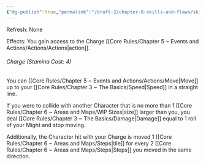 ```yaml
---
{"dg-publish":true,"permalink":"/draft-2/chapter-8-skills-and-flaws/skill-list/might/rank-2/charge/"}
---
```


Refresh: None

Effects:
You gain access to the Charge [[Core Rules/Chapter 5 ~ Events and Actions/Actions/Actions\|action]].

###### Charge (Stamina Cost: 4)
You can [[Core Rules/Chapter 5 ~ Events and Actions/Actions/Move\|Move]] up to your [[Core Rules/Chapter 3 ~ The Basics/Speed\|Speed]] in a straight line. 

If you were to collide with another Character that is no more than 1 [[Core Rules/Chapter 6 ~ Areas and Maps/WIP Sizes\|size]] larger than you, you deal [[Core Rules/Chapter 3 ~ The Basics/Damage\|Damage]] equal to 1 roll of your Might and stop moving. 

Additionally, the Character hit with your Charge is moved 1 [[Core Rules/Chapter 6 ~ Areas and Maps/Steps\|tile]] for every 2 [[Core Rules/Chapter 6 ~ Areas and Maps/Steps\|Steps]] you moved in the same direction.
